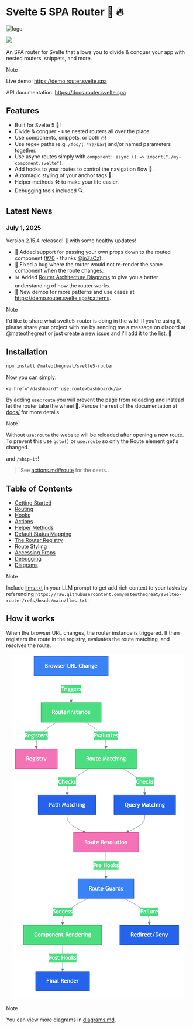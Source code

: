 # Svelte 5 SPA Router 🚀 🔥

![logo](https://raw.githubusercontent.com/mateothegreat/svelte5-router/refs/heads/dev/docs/assets/logo-1000px.png)

<img src="https://raw.githubusercontent.com/mateothegreat/svelte5-router/refs/heads/dev/docs/assets/coverage.svg?sanitize=true" />

An SPA router for Svelte that allows you to divide & conquer your app with nested routers, snippets, and more.

> [!NOTE]
> Live demo: <https://demo.router.svelte.spa>
>
> API documentation: <https://docs.router.svelte.spa>

## Features

- Built for Svelte 5 🚀!
- Divide & conquer - use nested routers all over the place.
- Use components, snippets, or both 🔥!
- Use regex paths (e.g. `/foo/(.*?)/bar`) and/or named parameters together.
- Use async routes simply with `component: async () => import("./my-component.svelte")`.
- Add hooks to your routes to control the navigation flow 🔧.
- Automagic styling of your anchor tags 💄.
- Helper methods 🛠️ to make your life easier.
- Debugging tools included 🔍.

## Latest News

### July 1, 2025

Version 2.15.4 released! 🎉 with some healthy updates!

- 🔧 Added support for passing your own props down to the routed component ([#70](https://github.com/mateothegreat/svelte5-router/issues/70) - thanks [@inZaCz](https://github.com/inZaCz)).
- 🐛 Fixed a bug where the router would not re-render the same component when the route changes.
- 📊 Added [Router Architecture Diagrams](./diagrams.md) to give you a better understanding of how the router works.
- 🎉 New demos for more patterns and use cases at <https://demo.router.svelte.spa/patterns>.

> [!NOTE]
> I'd like to share what svelte5-router is doing in the wild! If you're using it, please share your project with me by sending me a message on discord at [@mateothegreat](https://discord.com/users/505520869246763009) or just create a [new issue](https://github.com/mateothegreat/svelte5-router/issues/new) and I'll add it to the list. 🙏

## Installation

```bash
npm install @mateothegreat/svelte5-router
```

Now you can simply:

```svelte
<a href="/dashboard" use:route>Dashboard</a>
```

By adding `use:route` you will prevent the page from reloading and instead let the router take the wheel 🤸. Peruse the rest of the documentation at [docs/](docs/) for more details.

> [!NOTE]
> Without `use:route` the website will be reloaded after opening a new route. To prevent this use `goto()` or `use:route` so only the Route element get's changed.

and `/ship-it`!

> See [actions.md#route](actions.md#route) for the deets..

## Table of Contents

- [Getting Started](./getting-started.md)
- [Routing](./routing.md)
- [Hooks](./hooks.md)
- [Actions](./actions.md)
- [Helper Methods](./helpers.md)
- [Default Status Mapping](./statuses.md)
- [The Router Registry](./registry.md)
- [Route Styling](./styling.md)
- [Accessing Props](./props.md)
- [Debugging](./debugging.md)
- [Diagrams](./diagrams.md)

> [!NOTE]
> Include [llms.txt](../llms.txt) in your LLM prompt to get add rich context to your tasks by referencing `https://raw.githubusercontent.com/mateothegreat/svelte5-router/refs/heads/main/llms.txt`.

## How it works

When the browser URL changes, the router instance is triggered. It then registers the route in the registry, evaluates the route matching, and resolves the route.

<div align="center">
  <img src="./diagrams/router-architecture.png" alt="Router Architecture" />
</div>

> [!NOTE]
> You can view more diagrams in [diagrams.md](./diagrams.md).
